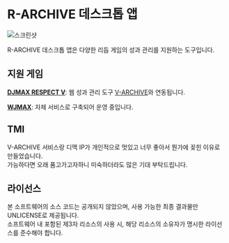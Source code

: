 # R-ARCHIVE 데스크톱 앱
![스크린샷](https://cdn.lunatica.kr/project_ra/update_060.png)    
    
R-ARCHIVE 데스크톱 앱은 다양한 리듬 게임의 성과 관리를 지원하는 도구입니다.

## 지원 게임
**[DJMAX RESPECT V](https://store.steampowered.com/app/960170/DJMAX_RESPECT_V/)**: 웹 성과 관리 도구 [V-ARCHIVE](https://v-archive.net)와 연동됩니다.    
    
**[WJMAX](https://waktaverse.games/gameDetail/wjmax/)**: 자체 서비스로 구축되어 운영 중입니다.

## TMI
V-ARCHIVE 서비스랑 디맥 IP가 개인적으로 멋있고 너무 좋아서 뭔가에 꽂힌 이유로 만들었습니다.    
가능하다면 오래 품고가고자하니 미숙하더라도 많은 기대 부탁드립니다.

## 라이선스
본 소프트웨어의 소스 코드는 공개되지 않았으며, 사용 가능한 최종 결과물만 UNLICENSE로 제공됩니다.  
소프트웨어 내 포함된 제3자 리소스의 사용 시, 해당 리소스의 소유자가 명시한 라이선스를 준수해야 합니다.
